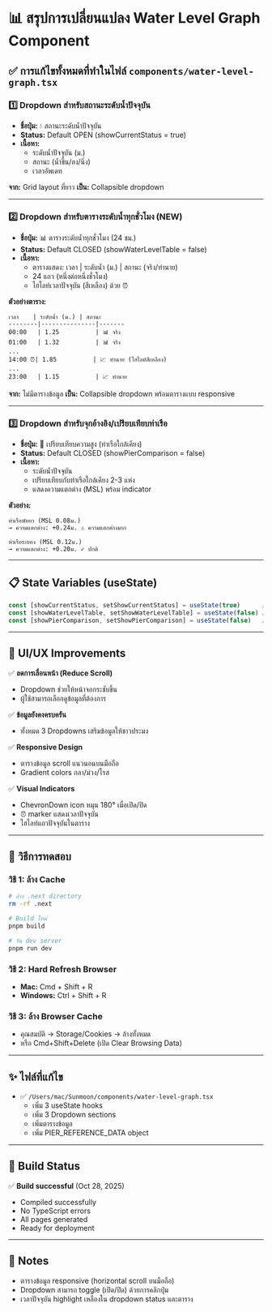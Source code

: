 # 📊 สรุปการเปลี่ยนแปลง Water Level Graph Component

## ✅ การแก้ไขทั้งหมดที่ทำในไฟล์ `components/water-level-graph.tsx`

### 1️⃣ **Dropdown สำหรับสถานะระดับน้ำปัจจุบัน**
- **ชื่อปุ่ม:** 💧 สถานะระดับน้ำปัจจุบัน
- **Status:** Default OPEN (showCurrentStatus = true)
- **เนื้อหา:**
  - ระดับน้ำปัจจุบัน (ม.)
  - สถานะ (น้ำขึ้น/ลง/นิ่ง)
  - เวลาอัพเดท

**จาก:** Grid layout ที่ยาว
**เป็น:** Collapsible dropdown

---

### 2️⃣ **Dropdown สำหรับตารางระดับน้ำทุกชั่วโมง (NEW)**
- **ชื่อปุ่ม:** 📊 ตารางระดับน้ำทุกชั่วโมง (24 ชม.)
- **Status:** Default CLOSED (showWaterLevelTable = false)
- **เนื้อหา:**
  - ตารางแสดง: เวลา | ระดับน้ำ (ม.) | สถานะ (จริง/ทำนาย)
  - 24 แถว (หนึ่งต่อหนึ่งชั่วโมง)
  - ไฮไลท์เวลาปัจจุบัน (สีเหลือง) ด้วย ⏰

**ตัวอย่างตาราง:**
```
เวลา    | ระดับน้ำ (ม.) | สถานะ
--------|---------------|-------
00:00   | 1.25          | 📊 จริง
01:00   | 1.32          | 📊 จริง
...
14:00 ⏰| 1.85          | 📈 ทำนาย (ไฮไลท์สีเหลือง)
...
23:00   | 1.15          | 📈 ทำนาย
```

**จาก:** ไม่มีตารางข้อมูล
**เป็น:** Collapsible dropdown พร้อมตารางแบบ responsive

---

### 3️⃣ **Dropdown สำหรับจุกอ้างอิง/เปรียบเทียบท่าเรือ**
- **ชื่อปุ่ม:** 📍 เปรียบเทียบความสูง (ท่าเรือใกล้เคียง)
- **Status:** Default CLOSED (showPierComparison = false)
- **เนื้อหา:**
  - ระดับน้ำปัจจุบัน
  - เปรียบเทียบกับท่าเรือใกล้เคียง 2-3 แห่ง
  - แสดงความแตกต่าง (MSL) พร้อม indicator

**ตัวอย่าง:**
```
ท่าเรือพัทยา (MSL 0.08ม.)
→ ความแตกต่าง: +0.24ม. ⚠️ ความแตกต่างมาก

ท่าเรือระยอง (MSL 0.12ม.)
→ ความแตกต่าง: +0.20ม. ✓ ปกติ
```

---

## 📋 State Variables (useState)

```typescript
const [showCurrentStatus, setShowCurrentStatus] = useState(true)      // Default OPEN
const [showWaterLevelTable, setShowWaterLevelTable] = useState(false) // Default CLOSED
const [showPierComparison, setShowPierComparison] = useState(false)   // Default CLOSED
```

---

## 🎨 UI/UX Improvements

✅ **ลดการเลื่อนหน้า (Reduce Scroll)**
- Dropdown ช่วยให้หน้าจอกระชับขึ้น
- ผู้ใช้สามารถเลือกดูข้อมูลที่ต้องการ

✅ **ข้อมูลยังคงครบครัน**
- ทั้งหมด 3 Dropdowns เสริมข้อมูลให้ชาวประมง

✅ **Responsive Design**
- ตารางข้อมูล scroll แนวนอนบนมือถือ
- Gradient colors กลา/ม่วง/โรส

✅ **Visual Indicators**
- ChevronDown icon หมุน 180° เมื่อเปิด/ปิด
- ⏰ marker แสดงเวลาปัจจุบัน
- ไฮไลท์แถวปัจจุบันในตาราง

---

## 🔧 วิธีการทดสอบ

### วิธี 1: ล้าง Cache
```bash
# ล้าง .next directory
rm -rf .next

# Build ใหม่
pnpm build

# รัน dev server
pnpm run dev
```

### วิธี 2: Hard Refresh Browser
- **Mac:** Cmd + Shift + R
- **Windows:** Ctrl + Shift + R

### วิธี 3: ล้าง Browser Cache
- คุณสมบัติ → Storage/Cookies → ล้างทั้งหมด
- หรือ Cmd+Shift+Delete (เปิด Clear Browsing Data)

---

## ✨ ไฟล์ที่แก้ไข

- ✅ `/Users/mac/Sunmoon/components/water-level-graph.tsx`
  - เพิ่ม 3 useState hooks
  - เพิ่ม 3 Dropdown sections
  - เพิ่มตารางข้อมูล
  - เพิ่ม PIER_REFERENCE_DATA object

---

## 🚀 Build Status

✅ **Build successful** (Oct 28, 2025)
- Compiled successfully
- No TypeScript errors
- All pages generated
- Ready for deployment

---

## 📝 Notes

- ตารางข้อมูล responsive (horizontal scroll บนมือถือ)
- Dropdown สามารถ toggle (เปิด/ปิด) ด้วยการคลิกปุ่ม
- เวลาปัจจุบัน highlight เหลืองใน dropdown status และตาราง

